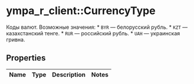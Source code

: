 # ympa_r_client::CurrencyType

Коды валют. Возможные значения: * `BYR` — белорусский рубль. * `KZT` — казахстанский тенге. * `RUR` — российский рубль. * `UAH` — украинская гривна. 

## Properties
Name | Type | Description | Notes
------------ | ------------- | ------------- | -------------


